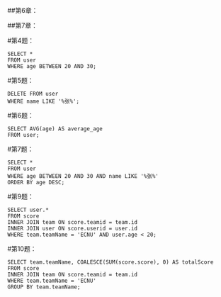 ##第6章：


##第7章：

#第4题：
```
SELECT * 
FROM user
WHERE age BETWEEN 20 AND 30;
```
#第5题：
```
DELETE FROM user 
WHERE name LIKE '%张%';
```
#第6题：
```
SELECT AVG(age) AS average_age
FROM user;
```
#第7题：
```
SELECT *
FROM user
WHERE age BETWEEN 20 AND 30 AND name LIKE '%张%'
ORDER BY age DESC;
```
#第9题：
```
SELECT user.*
FROM score
INNER JOIN team ON score.teamid = team.id
INNER JOIN user ON score.userid = user.id
WHERE team.teamName = 'ECNU' AND user.age < 20;
```
#第10题：
```
SELECT team.teamName, COALESCE(SUM(score.score), 0) AS totalScore
FROM score
INNER JOIN team ON score.teamid = team.id
WHERE team.teamName = 'ECNU'
GROUP BY team.teamName;
```
